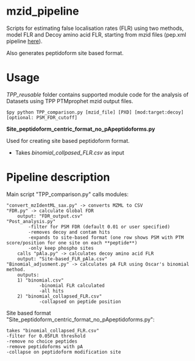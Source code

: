 # mzid_pipeline
 
Scripts for estimating false localisation rates (FLR) using two methods, model FLR and Decoy amino acid FLR, starting from mzid files (pep.xml pipeline [here](https://github.com/PGB-LIV/PhosphoFLR)). 

Also generates peptidoform site based format. 

# Usage

*TPP_reusable* folder contains supported module code for the analysis of Datasets using TPP PTMprophet mzid output files.

	$py python TPP_comparison.py [mzid_file] [PXD] [mod:target:decoy] [optional: PSM_FDR_cutoff]

****Site_peptidoform_centric_format_no_pApeptidoforms.py****

Used for creating site based peptidoform format.
 - Takes _binomial_collpased_FLR.csv_ as input

# Pipeline description

Main script "TPP_comparison.py" calls modules:

	"convert_mzIdentML_sax.py" -> converts MZML to CSV
	"FDR.py" -> calculate Global FDR
		output: "FDR_output.csv"
	"Post_analysis.py" 
			-filter for PSM FDR (default 0.01 or user specified)
			-removes decoy and contam hits
			-expands to site-based format (one row shows PSM with PTM score/position for one site on each **peptide**)
			-only keep phospho sites
		calls "pAla.py" -> calculates decoy amino acid FLR
		output: "Site-based_FLR_pAla.csv"
	"Binomial_adjusment.py" -> calculates pA FLR using Oscar's binomial method. 
		outputs:
		1) "binomial.csv"
				-binomial FLR calculated
				-all hits
		2) "binomial_collapsed_FLR.csv"
				-collapsed on peptide position

Site based format "Site_peptidoform_centric_format_no_pApeptidoforms.py":

	takes "binomial_collapsed_FLR.csv"
	-filter for 0.05FLR threshold
	-remove no choice peptides
	-remove peptidoforms with pA
	-collapse on peptidoform modification site
